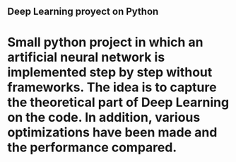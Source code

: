 ## Deep Learning proyect on Python

# Small python project in which an artificial neural network is implemented step by step without frameworks. The idea is to capture the theoretical part of Deep Learning on the code. In addition, various optimizations have been made and the performance compared.
